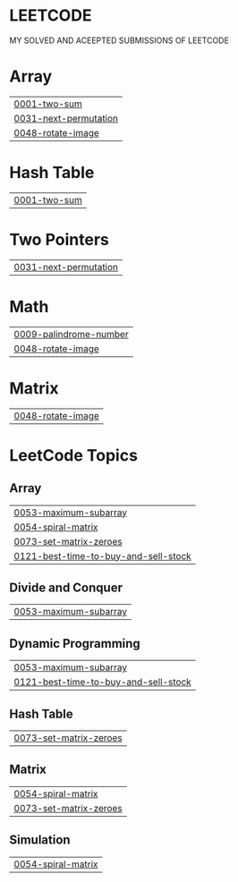 # LEETCODE
MY SOLVED AND ACEEPTED SUBMISSIONS OF LEETCODE


# Array
|  |
| ------- |
| [0001-two-sum](https://github.com/harshraj0/LEETCODE/tree/master/0001-two-sum) |
| [0031-next-permutation](https://github.com/harshraj0/LEETCODE/tree/master/0031-next-permutation) |
| [0048-rotate-image](https://github.com/harshraj0/LEETCODE/tree/master/0048-rotate-image) |
# Hash Table
|  |
| ------- |
| [0001-two-sum](https://github.com/harshraj0/LEETCODE/tree/master/0001-two-sum) |
# Two Pointers
|  |
| ------- |
| [0031-next-permutation](https://github.com/harshraj0/LEETCODE/tree/master/0031-next-permutation) |
# Math
|  |
| ------- |
| [0009-palindrome-number](https://github.com/harshraj0/LEETCODE/tree/master/0009-palindrome-number) |
| [0048-rotate-image](https://github.com/harshraj0/LEETCODE/tree/master/0048-rotate-image) |
# Matrix
|  |
| ------- |
| [0048-rotate-image](https://github.com/harshraj0/LEETCODE/tree/master/0048-rotate-image) |
<!---LeetCode Topics Start-->
# LeetCode Topics
## Array
|  |
| ------- |
| [0053-maximum-subarray](https://github.com/harshraj0/LEETCODE/tree/master/0053-maximum-subarray) |
| [0054-spiral-matrix](https://github.com/harshraj0/LEETCODE/tree/master/0054-spiral-matrix) |
| [0073-set-matrix-zeroes](https://github.com/harshraj0/LEETCODE/tree/master/0073-set-matrix-zeroes) |
| [0121-best-time-to-buy-and-sell-stock](https://github.com/harshraj0/LEETCODE/tree/master/0121-best-time-to-buy-and-sell-stock) |
## Divide and Conquer
|  |
| ------- |
| [0053-maximum-subarray](https://github.com/harshraj0/LEETCODE/tree/master/0053-maximum-subarray) |
## Dynamic Programming
|  |
| ------- |
| [0053-maximum-subarray](https://github.com/harshraj0/LEETCODE/tree/master/0053-maximum-subarray) |
| [0121-best-time-to-buy-and-sell-stock](https://github.com/harshraj0/LEETCODE/tree/master/0121-best-time-to-buy-and-sell-stock) |
## Hash Table
|  |
| ------- |
| [0073-set-matrix-zeroes](https://github.com/harshraj0/LEETCODE/tree/master/0073-set-matrix-zeroes) |
## Matrix
|  |
| ------- |
| [0054-spiral-matrix](https://github.com/harshraj0/LEETCODE/tree/master/0054-spiral-matrix) |
| [0073-set-matrix-zeroes](https://github.com/harshraj0/LEETCODE/tree/master/0073-set-matrix-zeroes) |
## Simulation
|  |
| ------- |
| [0054-spiral-matrix](https://github.com/harshraj0/LEETCODE/tree/master/0054-spiral-matrix) |
<!---LeetCode Topics End-->